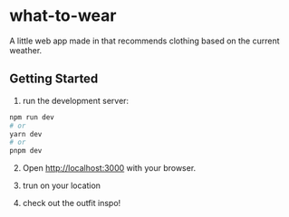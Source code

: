 # what-to-wear

A little web app made in  that recommends clothing based on the current weather.

## Getting Started

1. run the development server:

```bash
npm run dev
# or
yarn dev
# or
pnpm dev
```

2. Open [http://localhost:3000](http://localhost:3000) with your browser.

3. trun on your location 

4. check out the outfit inspo!
